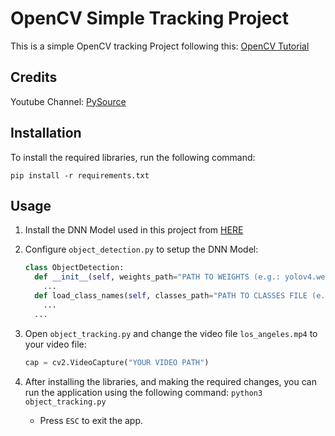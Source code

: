 # OpenCV Simple Tracking Project

This is a simple OpenCV tracking Project following this: [OpenCV Tutorial](https://www.youtube.com/watch?v=GgGro5IV-cs)

## Credits

Youtube Channel: [PySource](https://www.youtube.com/@pysource-com)

## Installation

To install the required libraries, run the following command:

`
pip install -r requirements.txt
`

## Usage

1. Install the DNN Model used in this project from [HERE](https://pysource.com/2021/10/05/object-tracking-from-scratch-opencv-and-python/)

2. Configure `object_detection.py` to setup the DNN Model:
    ```python
    class ObjectDetection:
      def __init__(self, weights_path="PATH TO WEIGHTS (e.g.: yolov4.weight)", cfg_path="PATH TO CONFIG (e.g. yolov4.cfg)"):
        ...
      def load_class_names(self, classes_path="PATH TO CLASSES FILE (e.g.: classes.txt)"):
        ...
      ...
    ```

3. Open `object_tracking.py` and change the video file `los_angeles.mp4` to your video file: 
    ```python
    cap = cv2.VideoCapture("YOUR VIDEO PATH")
    ```

4. After installing the libraries, and making the required changes, you can run the application using the following command: `python3 object_tracking.py`
    - Press `ESC` to exit the app.